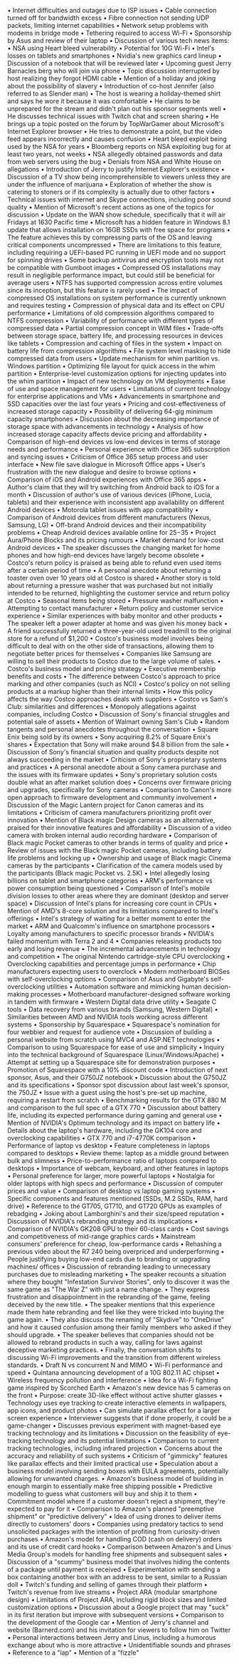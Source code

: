 • Internet difficulties and outages due to ISP issues
• Cable connection turned off for bandwidth excess
• Fibre connection not sending UDP packets, limiting internet capabilities
• Network setup problems with modems in bridge mode
• Tethering required to access Wi-Fi
• Sponsorship by Asus and review of their laptop
• Discussion of various tech news items:
  • NSA using Heart bleed vulnerability
  • Potential for 10G Wi-Fi
  • Intel's losses on tablets and smartphones
  • Nvidia's new graphics card lineup
• Discussion of a notebook that will be reviewed later
• Upcoming guest Jerry Barnacles berg who will join via phone
• Topic discussion interrupted by host realizing they forgot HDMI cable
• Mention of a holiday and joking about the possibility of slavery
• Introduction of co-host Jennifer (also referred to as Slender man)
• The host is wearing a holiday-themed shirt and says he wore it because it was comfortable
• He claims to be unprepared for the stream and didn't plan out his sponsor segments well
• He discusses technical issues with Twitch chat and screen sharing
• He brings up a topic posted on the forum by TopWarGamer about Microsoft's Internet Explorer browser
• He tries to demonstrate a point, but the video feed appears incorrectly and causes confusion
• Heart bleed exploit being used by the NSA for years
• Bloomberg reports on NSA exploiting bug for at least two years, not weeks
• NSA allegedly obtained passwords and data from web servers using the bug
• Denials from NSA and White House on allegations
• Introduction of Jerry to justify Internet Explorer's existence
• Discussion of a TV show being incomprehensible to viewers unless they are under the influence of marijuana
• Exploration of whether the show is catering to stoners or if its complexity is actually due to other factors
• Technical issues with internet and Skype connections, including poor sound quality
• Mention of Microsoft's recent actions as one of the topics for discussion
• Update on the WAN show schedule, specifically that it will air Fridays at 1630 Pacific time
• Microsoft has a hidden feature in Windows 8.1 update that allows installation on 16GB SSDs with free space for programs
• The feature achieves this by compressing parts of the OS and leaving critical components uncompressed
• There are limitations to this feature, including requiring a UEFI-based PC running in UEFI mode and no support for spinning drives
• Some backup antivirus and encryption tools may not be compatible with Gumboot images
• Compressed OS installations may result in negligible performance impact, but could still be beneficial for average users
• NTFS has supported compression across entire volumes since its inception, but this feature is rarely used
• The impact of compressed OS installations on system performance is currently unknown and requires testing
• Compression of physical data and its effect on CPU performance
• Limitations of old compression algorithms compared to NTFS compression
• Variability of performance with different types of compressed data
• Partial compression concept in WIM files
• Trade-offs between storage space, battery life, and processing resources in devices like tablets
• Compression and caching of files in the system
• Impact on battery life from compression algorithms
• File system level masking to hide compressed data from users
• Update mechanism for whim partition vs. Windows partition
• Optimizing file layout for quick access in the whim partition
• Enterprise-level customization options for injecting updates into the whim partition
• Impact of new technology on VM deployments
• Ease of use and space management for users
• Limitations of current technology for enterprise applications and VMs
• Advancements in smartphone and SSD capacities over the last four years
• Pricing and cost-effectiveness of increased storage capacity
• Possibility of delivering 64-gig minimum capacity smartphones
• Discussion about the decreasing importance of storage space with advancements in technology
• Analysis of how increased storage capacity affects device pricing and affordability
• Comparison of high-end devices vs low-end devices in terms of storage needs and performance
• Personal experience with Office 365 subscription and syncing issues
• Criticism of Office 365 setup process and user interface
• New file save dialogue in Microsoft Office apps
• User's frustration with the new dialogue and desire to browse options
• Comparison of iOS and Android experiences with Office 365 apps
• Author's claim that they will try switching from Android back to iOS for a month
• Discussion of author's use of various devices (iPhone, Lucia, tablets) and their experience with inconsistent app availability on different Android devices
• Motorola tablet issues with app compatibility
• Comparison of Android devices from different manufacturers (Nexus, Samsung, LG)
• Off-brand Android devices and their incompatibility problems
• Cheap Android devices available online for $25-$35
• Project Aura/Phone Blocks and its pricing rumours
• Market demand for low-cost Android devices
• The speaker discusses the changing market for home phones and how high-end devices have largely become obsolete
• Costco's return policy is praised as being able to refund even used items after a certain period of time
• A personal anecdote about returning a toaster oven over 10 years old at Costco is shared
• Another story is told about returning a pressure washer that was purchased but not initially intended to be returned, highlighting the customer service and return policy at Costco
• Seasonal items being stored
• Pressure washer malfunction
• Attempting to contact manufacturer
• Return policy and customer service experience
• Similar experiences with baby monitor and other products
• The speaker left a power adapter at home and was given his money back
• A friend successfully returned a three-year-old used treadmill to the original store for a refund of $1,200
• Costco's business model involves being difficult to deal with on the other side of transactions, allowing them to negotiate better prices for themselves
• Companies like Samsung are willing to sell their products to Costco due to the large volume of sales.
• Costco's business model and pricing strategy
• Executive membership benefits and costs
• The difference between Costco's approach to price marking and other companies (such as NCI)
• Costco's policy on not selling products at a markup higher than their internal limits
• How this policy affects the way Costco approaches deals with suppliers
• Costco vs Sam's Club: similarities and differences
• Monopoly allegations against companies, including Costco
• Discussion of Sony's financial struggles and potential sale of assets
• Mention of Walmart owning Sam's Club
• Random tangents and personal anecdotes throughout the conversation
• Square Enix being sold by its owners
• Sony acquiring 8.2% of Square Enix's shares
• Expectation that Sony will make around $4.8 billion from the sale
• Discussion of Sony's financial situation and quality products despite not always succeeding in the market
• Criticism of Sony's proprietary systems and practices
• A personal anecdote about a Sony camera purchase and the issues with its firmware updates
• Sony's proprietary solution costs double what an after market solution does
• Concerns over firmware pricing and upgrades, specifically for Sony cameras
• Comparison to Canon's more open approach to firmware development and community involvement
• Discussion of the Magic Lantern project for Canon cameras and its limitations
• Criticism of camera manufacturers prioritizing profit over innovation
• Mention of Black magic Design cameras as an alternative, praised for their innovative features and affordability
• Discussion of a video camera with broken internal audio recording hardware
• Comparison of Black magic Pocket cameras to other brands in terms of quality and price
• Review of issues with the Black magic Pocket cameras, including battery life problems and locking up
• Ownership and usage of Black magic Cinema cameras by the participants
• Clarification of the camera models used by the participants (Black magic Pocket vs. 2.5K)
• Intel allegedly losing billions on tablet and smartphone categories
• ARM's performance vs power consumption being questioned
• Comparison of Intel's mobile division losses to other areas where they are dominant (desktop and server space)
• Discussion of Intel's plans for increasing core count in CPUs
• Mention of AMD's 8-core solution and its limitations compared to Intel's offerings
• Intel's strategy of waiting for a better moment to enter the market
• ARM and Qualcomm's influence on smartphone processors
• Loyalty among manufacturers to specific processor brands
• NVIDIA's failed momentum with Terra 2 and 4
• Companies releasing products too early and losing revenue
• The incremental advancements in technology and competition
• The original Nintendo cartridge-style CPU overclocking
• Overclocking capabilities and percentage jumps in performance
• Chip manufacturers expecting users to overclock
• Modern motherboard BIOSes with self-overclocking options
• Comparison of Asus and Gigabyte's self-overclocking utilities
• Automation software and mimicking human decision-making processes
• Motherboard manufacturer-designed software working in tandem with firmware
• Western Digital data drive utility
• Seagate C tools
• Data recovery from various brands (Samsung, Western Digital)
• Similarities between AMD and NVIDIA tools working across different systems
• Sponsorship by Squarespace
• Squarespace's nomination for four webbier and request for audience vote
• Discussion of building a personal website from scratch using MVC4 and ASP.NET technologies
• Comparison to using Squarespace for ease of use and simplicity
• Inquiry into the technical background of Squarespace (Linux/Windows/Apache)
• Attempt at setting up a Squarespace site for demonstration purposes
• Promotion of Squarespace with a 10% discount code
• Introduction of next sponsor, Asus, and their G750JZ notebook
• Discussion about the G750JZ and its specifications
• Sponsor spot discussion about last week's sponsor, the 750JZ
• Issue with a guest using the host's pre-set up machine, requiring a restart from scratch
• Benchmarking results for the GTX 880 M and comparison to the full spec of a GTX 770
• Discussion about battery life, including its expected performance during gaming and general use
• Mention of NVIDIA's Optimum technology and its impact on battery life
• Details about the laptop's hardware, including the GK104 core and overclocking capabilities
• GTX 770 and i7-4770K comparison
• Performance of laptop vs desktop
• Feature completeness in laptops compared to desktops
• Review theme: laptop as a middle ground between bulk and slimness
• Price-to-performance ratio of laptops compared to desktops
• Importance of webcam, keyboard, and other features in laptops
• Personal preference for larger, more powerful laptops
• Nostalgia for older laptops with high specs and performance
• Discussion of computer prices and value
• Comparison of desktop vs laptop gaming systems
• Specific components and features mentioned (SSDs, M.2 SSDs, RAM, hard drive)
• Reference to the GT705, GT710, and GT720 GPUs as examples of rebadging
• Joking about Lamborghini's and their size/speed reputation
• Discussion of NVIDIA's rebranding strategy and its implications
• Comparison of NVIDIA's GK208 GPU to their 60-class cards
• Cost savings and competitiveness of mid-range graphics cards
• Mainstream consumers' preference for cheap, low-performance cards
• Rehashing a previous video about the R7 240 being overpriced and underperforming
• People justifying buying low-end cards due to branding or upgrading machines/ offices
• Discussion of rebranding leading to unnecessary purchases due to misleading marketing
• The speaker recounts a situation where they bought "Infestation Survivor Stories", only to discover it was the same game as "The War Z" with just a name change.
• They express frustration and disappointment in the rebranding of the game, feeling deceived by the new title.
• The speaker mentions that this experience made them hate rebranding and feel like they were tricked into buying the game again.
• They also discuss the renaming of "Skydive" to "OneDrive" and how it caused confusion among their family members who asked if they should upgrade.
• The speaker believes that companies should not be allowed to rebrand products in such a way, calling for laws against deceptive marketing practices.
• Finally, the conversation shifts to discussing Wi-Fi improvements and the transition from different wireless standards.
• Draft N vs concurrent N and MIMO
• Wi-Fi performance and speed
• Quintana announcing development of a 10G 802.11 AC chipset
• Wireless frequency pollution and interference
• Idea for a Wi-Fi fighting game inspired by Scorched Earth
• Amazon's new device has 5 cameras on the front
• Purpose: create 3D-like effect without active shutter glasses
• Technology uses eye tracking to create interactive elements in wallpapers, app icons, and product photos
• Can simulate parallax effect for a larger screen experience
• Interviewer suggests that if done properly, it could be a game-changer
• Discusses previous experiment with magnet-based eye tracking technology and its limitations
• Discussion on the feasibility of eye-tracking technology and its potential limitations
• Comparison to current tracking technologies, including infrared projection
• Concerns about the accuracy and reliability of such systems
• Criticism of "gimmicky" features like parallax effects and their limited practical use
• Speculation about a business model involving sending boxes with EULA agreements, potentially allowing for unwanted charges.
• Amazon's business model of building in enough margin to essentially make free shipping possible
• Predictive modelling to guess what customers will buy and ship it to them
• Commitment model where if a customer doesn't reject a shipment, they're expected to pay for it
• Comparison to Amazon's planned "preemptive shipment" or "predictive delivery"
• Idea of using drones to deliver items directly to customers' doors
• Companies using predatory tactics to send unsolicited packages with the intention of profiting from curiosity-driven purchases
• Amazon's model for handling COD (cash on delivery) orders and its use of credit card hooks
• Comparison between Amazon's and Linus Media Group's models for handling free shipments and subsequent sales
• Discussion of a "scummy" business model that involves hiding the contents of a package until payment is received
• Experimentation with sending a box containing another box with an address to be sent, similar to a Russian doll
• Twitch's funding and selling of games through their platform
• Twitch's revenue from live streams
• Project ARA (modular smartphone design)
• Limitations of Project ARA, including rigid block sizes and limited customization options
• Discussion about a Google project that may "suck" in its first iteration but improve with subsequent versions
• Comparison to the development of the Google car
• Mention of Jerry's channel and website (Barnerd.com) and his invitation for viewers to follow him on Twitter
• Personal interactions between Jerry and Linus, including a humorous exchange about who is more attractive
• Unidentifiable sounds and phrases
• Reference to a "lap" 
• Mention of a "fizzle"